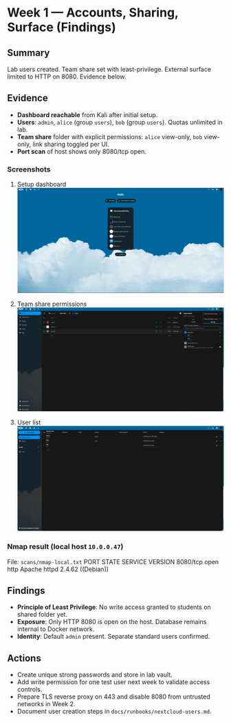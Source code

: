 # Week 1 — Accounts, Sharing, Surface (Findings)

## Summary
Lab users created. Team share set with least-privilege. External surface limited to HTTP on 8080. Evidence below.

## Evidence
- **Dashboard reachable** from Kali after initial setup.
- **Users**: `admin`, `alice` (group `users`), `bob` (group `users`). Quotas unlimited in lab.
- **Team share** folder with explicit permissions: `alice` view-only, `bob` view-only, link sharing toggled per UI.
- **Port scan** of host shows only 8080/tcp open.

### Screenshots
1) Setup dashboard  
![Setup dashboard](../evidence/week1/20251010-setup-dashboard.png)

2) Team share permissions  
![Team share permissions](../evidence/week1/20251010-team-share-with-permissions.png)

3) User list  
![User list](../evidence/week1/20251010-user-page.png)

### Nmap result (local host `10.0.0.47`)
File: `scans/nmap-local.txt`
PORT STATE SERVICE VERSION
8080/tcp open http Apache httpd 2.4.62 ((Debian))


## Findings
- **Principle of Least Privilege**: No write access granted to students on shared folder yet.
- **Exposure**: Only HTTP 8080 is open on the host. Database remains internal to Docker network.
- **Identity**: Default `admin` present. Separate standard users confirmed.

## Actions
- Create unique strong passwords and store in lab vault.
- Add write permission for one test user next week to validate access controls.
- Prepare TLS reverse proxy on 443 and disable 8080 from untrusted networks in Week 2.
- Document user creation steps in `docs/runbooks/nextcloud-users.md`.

